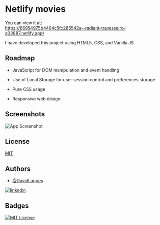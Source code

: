
# Netlify movies

You can view it at:  
https://66954975b4404c5fc285542a--radiant-travesseiro-a03887.netlify.app/

I have developed this project using HTML5, CSS, and Vanilla JS.

## Roadmap

- JavaScript for DOM manipulation and event handling

- Use of Local Storage for user session control and preferences storage

- Pure CSS usage

- Responsive web design


## Screenshots

![App Screenshot](https://via.placeholder.com/468x300?text=App+Screenshot+Here)


## License

[MIT](https://choosealicense.com/licenses/mit/)


## Authors

- [@DavidLuques](https://www.github.com/DavidLuques)


[![linkedin](https://img.shields.io/badge/linkedin-0A66C2?style=for-the-badge&logo=linkedin&logoColor=white)](https://www.linkedin.com/in/davidluques/)


## Badges



[![MIT License](https://img.shields.io/badge/License-MIT-green.svg)](https://choosealicense.com/licenses/mit/)
